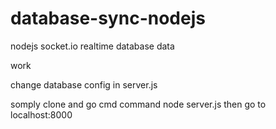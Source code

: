 # database-sync-nodejs
<p>nodejs socket.io realtime database data</p>
<p>work</p>
<p>change database config in server.js</p>
somply clone and go cmd command node server.js then go to localhost:8000
